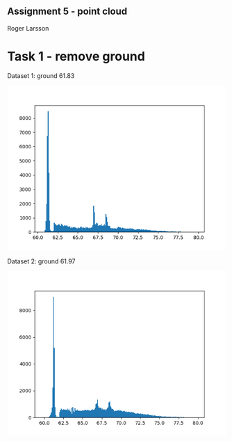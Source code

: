 ## Assignment 5 - point cloud
Roger Larsson

# Task 1 - remove ground

Dataset 1: ground 61.83

![](\Dataset_1_-_Histograms_of_height.png)

Dataset 2: ground 61.97

![](\Dataset_2_-_Histograms_of_height.png)



